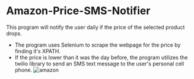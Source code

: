 # Amazon-Price-SMS-Notifier
This program will notify the user daily if the price of the selected product drops. 
* The program uses Selenium to scrape the webpage for the price by finding it's XPATH.
* If the price is lower than it was the day before, the program utilizes the twilio library to send an SMS text message to the user's personal cell phone. ![amazon](https://user-images.githubusercontent.com/68174547/187545567-0df618f0-f310-4259-84f0-3cb797f80edb.png)
